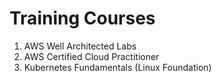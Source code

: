 # Training Courses

1. AWS Well Architected Labs
2. AWS Certified Cloud Practitioner
3. Kubernetes Fundamentals (Linux Foundation)

